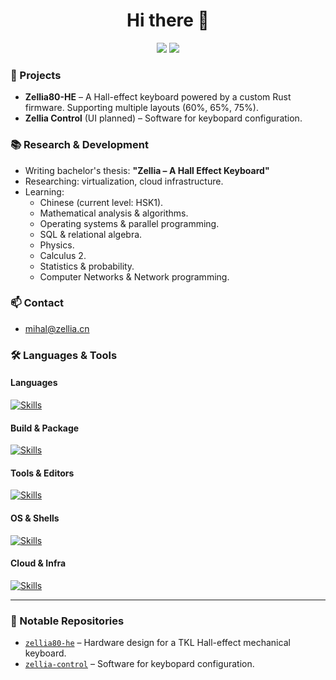 <h1 align="center">Hi there 👋</h1>

<p align="center">
  <img src="https://github-readme-stats.vercel.app/api?username=mhdimo&show_icons=true&theme=transparent" />
  <img src="https://github-readme-stats.vercel.app/api/top-langs/?username=mhdimo&layout=compact&theme=transparent" />
</p>

### 🔧 Projects

- **Zellia80-HE** – A Hall-effect keyboard powered by a custom Rust firmware. Supporting multiple layouts (60%, 65%, 75%).  
- **Zellia Control** (UI planned) – Software for keybopard configuration.


### 📚 Research & Development

- Writing bachelor's thesis: **"Zellia – A Hall Effect Keyboard"**
- Researching: virtualization, cloud infrastructure.
- Learning:
  - Chinese (current level: HSK1).
  - Mathematical analysis & algorithms.
  - Operating systems & parallel programming.
  - SQL & relational algebra.
  - Physics.
  - Calculus 2.
  - Statistics & probability.
  - Computer Networks & Network programming.

### 📫 Contact

- mihal@zellia.cn

### 🛠️ Languages & Tools

#### Languages

[![Skills](https://skillicons.dev/icons?i=c,cpp,rust,java,py,php,processing,html,css,js,svelte,tauri&theme=light)](https://skillicons.dev)

#### Build & Package

[![Skills](https://skillicons.dev/icons?i=cmake,maven,anaconda&theme=light)](https://skillicons.dev)

#### Tools & Editors

[![Skills](https://skillicons.dev/icons?i=vscode,latex,md,git,github,gitlab&theme=light)](https://skillicons.dev)

#### OS & Shells
[![Skills](https://skillicons.dev/icons?i=linux,apple,windows,bsd,bash,powershell&theme=light)](https://skillicons.dev)

#### Cloud & Infra

[![Skills](https://skillicons.dev/icons?i=docker,vercel,cloudflare,kafka,elasticsearch,mysql&theme=light)](https://skillicons.dev)

---

### 📂 Notable Repositories

- [`zellia80-he`](https://github.com/mhdimo/zellia80-he) – Hardware design for a TKL Hall-effect mechanical keyboard.
- [`zellia-control`](https://github.com/mhdimo/zellia-control) – Software for keybopard configuration.

